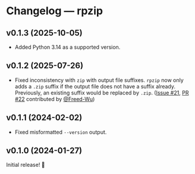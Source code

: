 # Changelog — rpzip

## v0.1.3 (2025-10-05)

- Added Python 3.14 as a supported version.

## v0.1.2 (2025-07-26)

- Fixed inconsistency with `zip` with output file suffixes. `rpzip` now only adds a `.zip` suffix if the output file does not have a suffix already. Previously, an existing suffix would be replaced by `.zip`. ([Issue #21](https://github.com/drivendataorg/repro-zipfile/issues/21), [PR #22](https://github.com/drivendataorg/repro-zipfile/pull/22) contributed by [@Freed-Wu](https://github.com/Freed-Wu))

## v0.1.1 (2024-02-02)

- Fixed misformatted `--version` output.

## v0.1.0 (2024-01-27)

Initial release! 🎉
